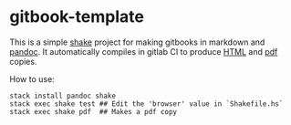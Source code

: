 # gitbook-template

This is a simple [shake](https://shakebuild.com) project for making gitbooks in
markdown and [pandoc](https://pandoc.org/). It automatically compiles in gitlab
CI to produce [HTML](https://zenhaskell.gitlab.io/gitbook-template) and
[pdf](https://zenhaskell.gitlab.io/gitbook-template/book.pdf) copies.

How to use:

    stack install pandoc shake
    stack exec shake test ## Edit the 'browser' value in `Shakefile.hs`
    stack exec shake pdf  ## Makes a pdf copy
